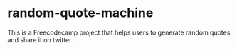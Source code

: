 # random-quote-machine
This is a Freecodecamp project that helps users to generate random quotes and share it on twitter.
